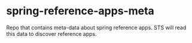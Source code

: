 spring-reference-apps-meta
==========================

Repo that contains meta-data about spring reference apps. STS will read this data to discover reference apps.
